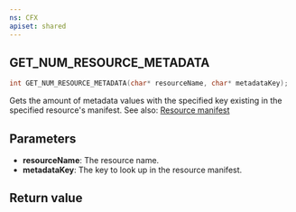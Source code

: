 ```yaml
---
ns: CFX
apiset: shared
---
```

## GET_NUM_RESOURCE_METADATA

```c
int GET_NUM_RESOURCE_METADATA(char* resourceName, char* metadataKey);
```

Gets the amount of metadata values with the specified key existing in the specified resource's manifest.
See also: [Resource manifest](https://docs.fivem.net/docs/scripting-reference/resource-manifest/resource-manifest/)

## Parameters
* **resourceName**: The resource name.
* **metadataKey**: The key to look up in the resource manifest.

## Return value
